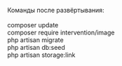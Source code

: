 Команды после развёртывания:
<br>
<br>
composer update
<br>
composer require intervention/image
<br>
php artisan migrate
<br>
php artisan db:seed
<br>
php artisan storage:link
